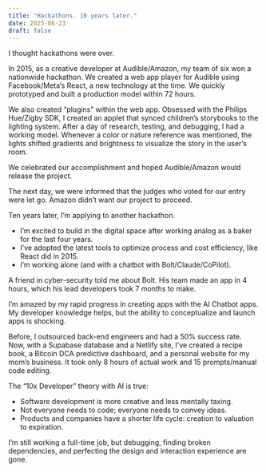 ```yaml
---
title: "Hackathons. 10 years later."
date: 2025-06-23
draft: false
---
```

I thought hackathons were over.

In 2015, as a creative developer at Audible/Amazon, my team of six won a nationwide hackathon. We created a web app player for Audible using Facebook/Meta’s React, a new technology at the time. We quickly prototyped and built a production model within 72 hours.

We also created “plugins” within the web app. Obsessed with the Philips Hue/Zigby SDK, I created an applet that synced children’s storybooks to the lighting system. After a day of research, testing, and debugging, I had a working model. Whenever a color or nature reference was mentioned, the lights shifted gradients and brightness to visualize the story in the user’s room.

We celebrated our accomplishment and hoped Audible/Amazon would release the project.

The next day, we were informed that the judges who voted for our entry were let go. Amazon didn’t want our project to proceed.

Ten years later, I’m applying to another hackathon.

- I’m excited to build in the digital space after working analog as a baker for the last four years.
- I’ve adopted the latest tools to optimize process and cost efficiency, like React did in 2015.
- I’m working alone (and with a chatbot with Bolt/Claude/CoPilot).

A friend in cyber-security told me about Bolt. His team made an app in 4 hours, which his lead developers took 7 months to make. 

I’m amazed by my rapid progress in creating apps with the AI Chatbot apps. My developer knowledge helps, but the ability to conceptualize and launch apps is shocking.

Before, I outsourced back-end engineers and had a 50% success rate. Now, with a Supabase database and a Netlify site, I’ve created a recipe book, a Bitcoin DCA predictive dashboard, and a personal website for my mom’s business. It took only 8 hours of actual work and 15 prompts/manual code editing.

The “10x Developer” theory with AI is true:

- Software development is more creative and less mentally taxing.
- Not everyone needs to code; everyone needs to convey ideas.
- Products and companies have a shorter life cycle: creation to valuation to expiration.

I’m still working a full-time job, but debugging, finding broken dependencies, and perfecting the design and interaction experience are gone. 

